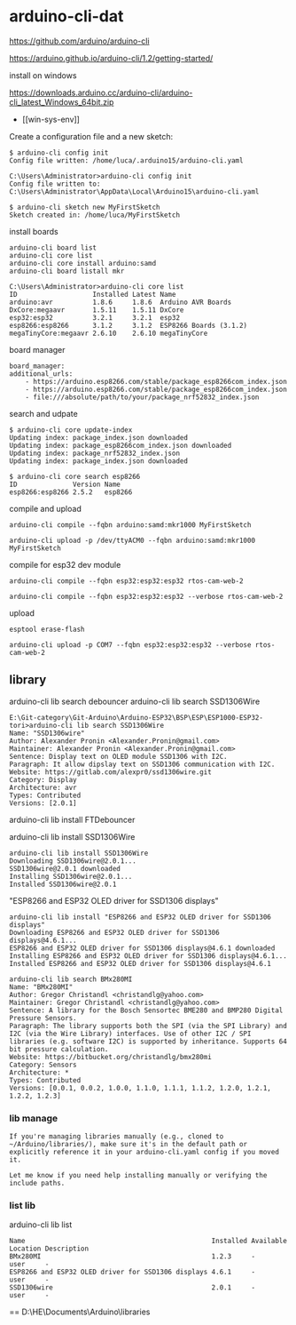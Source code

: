 
# arduino-cli-dat


https://github.com/arduino/arduino-cli

https://arduino.github.io/arduino-cli/1.2/getting-started/


install on windows 

https://downloads.arduino.cc/arduino-cli/arduino-cli_latest_Windows_64bit.zip

- [[win-sys-env]]

Create a configuration file and a new sketch:

    $ arduino-cli config init
    Config file written: /home/luca/.arduino15/arduino-cli.yaml

    C:\Users\Administrator>arduino-cli config init
    Config file written to: C:\Users\Administrator\AppData\Local\Arduino15\arduino-cli.yaml

    $ arduino-cli sketch new MyFirstSketch
    Sketch created in: /home/luca/MyFirstSketch


install boards 

    arduino-cli board list
    arduino-cli core list
    arduino-cli core install arduino:samd
    arduino-cli board listall mkr

    C:\Users\Administrator>arduino-cli core list
    ID                   Installed Latest Name
    arduino:avr          1.8.6     1.8.6  Arduino AVR Boards
    DxCore:megaavr       1.5.11    1.5.11 DxCore
    esp32:esp32          3.2.1     3.2.1  esp32
    esp8266:esp8266      3.1.2     3.1.2  ESP8266 Boards (3.1.2)
    megaTinyCore:megaavr 2.6.10    2.6.10 megaTinyCore

board manager 

    board_manager:
    additional_urls:
        - https://arduino.esp8266.com/stable/package_esp8266com_index.json
        - https://arduino.esp8266.com/stable/package_esp8266com_index.json
        - file:///absolute/path/to/your/package_nrf52832_index.json

search and udpate 

    $ arduino-cli core update-index
    Updating index: package_index.json downloaded
    Updating index: package_esp8266com_index.json downloaded
    Updating index: package_nrf52832_index.json
    Updating index: package_index.json downloaded

    $ arduino-cli core search esp8266
    ID              Version Name
    esp8266:esp8266 2.5.2   esp8266

compile and upload 

    arduino-cli compile --fqbn arduino:samd:mkr1000 MyFirstSketch

    arduino-cli upload -p /dev/ttyACM0 --fqbn arduino:samd:mkr1000 MyFirstSketch

    

compile for esp32 dev module 

    arduino-cli compile --fqbn esp32:esp32:esp32 rtos-cam-web-2

    arduino-cli compile --fqbn esp32:esp32:esp32 --verbose rtos-cam-web-2

upload 

    esptool erase-flash

    arduino-cli upload -p COM7 --fqbn esp32:esp32:esp32 --verbose rtos-cam-web-2



## library 

arduino-cli lib search debouncer
arduino-cli lib search SSD1306Wire

    E:\Git-category\Git-Arduino\Arduino-ESP32\BSP\ESP\ESP1000-ESP32-tori>arduino-cli lib search SSD1306Wire
    Name: "SSD1306wire"
    Author: Alexander Pronin <Alexander.Pronin@gmail.com>
    Maintainer: Alexander Pronin <Alexander.Pronin@gmail.com>
    Sentence: Display text on OLED module SSD1306 with I2C.
    Paragraph: It allow dipslay text on SSD1306 communication with I2C.
    Website: https://gitlab.com/alexpr0/ssd1306wire.git
    Category: Display
    Architecture: avr
    Types: Contributed
    Versions: [2.0.1]

arduino-cli lib install FTDebouncer

arduino-cli lib install SSD1306Wire

    arduino-cli lib install SSD1306Wire
    Downloading SSD1306wire@2.0.1...
    SSD1306wire@2.0.1 downloaded
    Installing SSD1306wire@2.0.1...
    Installed SSD1306wire@2.0.1

"ESP8266 and ESP32 OLED driver for SSD1306 displays"

    arduino-cli lib install "ESP8266 and ESP32 OLED driver for SSD1306 displays"
    Downloading ESP8266 and ESP32 OLED driver for SSD1306 displays@4.6.1...
    ESP8266 and ESP32 OLED driver for SSD1306 displays@4.6.1 downloaded
    Installing ESP8266 and ESP32 OLED driver for SSD1306 displays@4.6.1...
    Installed ESP8266 and ESP32 OLED driver for SSD1306 displays@4.6.1

    arduino-cli lib search BMx280MI
    Name: "BMx280MI"
    Author: Gregor Christandl <christandlg@yahoo.com>
    Maintainer: Gregor Christandl <christandlg@yahoo.com>
    Sentence: A library for the Bosch Sensortec BME280 and BMP280 Digital Pressure Sensors.
    Paragraph: The library supports both the SPI (via the SPI Library) and I2C (via the Wire Library) interfaces. Use of other I2C / SPI libraries (e.g. software I2C) is supported by inheritance. Supports 64 bit pressure calculation.
    Website: https://bitbucket.org/christandlg/bmx280mi
    Category: Sensors
    Architecture: *
    Types: Contributed
    Versions: [0.0.1, 0.0.2, 1.0.0, 1.1.0, 1.1.1, 1.1.2, 1.2.0, 1.2.1, 1.2.2, 1.2.3]


### lib manage 

    If you're managing libraries manually (e.g., cloned to ~/Arduino/libraries/), make sure it's in the default path or explicitly reference it in your arduino-cli.yaml config if you moved it.

    Let me know if you need help installing manually or verifying the include paths.


### list lib 

arduino-cli lib list

    Name                                               Installed Available    Location Description
    BMx280MI                                           1.2.3     -            user     -
    ESP8266 and ESP32 OLED driver for SSD1306 displays 4.6.1     -            user     -
    SSD1306wire                                        2.0.1     -            user     -

== D:\HE\Documents\Arduino\libraries
